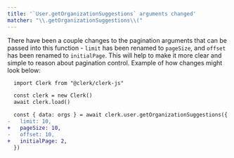 ```yaml
---
title: '`User.getOrganizationSuggestions` arguments changed'
matcher: "\\.getOrganizationSuggestions\\("
---
```


There have been a couple changes to the pagination arguments that can be passed into this function - `limit` has been renamed to `pageSize`, and `offset` has been renamed to `initialPage`. This will help to make it more clear and simple to reason about pagination control. Example of how changes might look below:

```diff
  import Clerk from "@clerk/clerk-js"

  const clerk = new Clerk()
  await clerk.load()

  const { data: orgs } = await clerk.user.getOrganizationSuggestions({
-   limit: 10,
+   pageSize: 10,
-   offset: 10,
+   initialPage: 2,
  })
```
